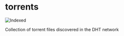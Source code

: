 torrents 
========
![Indexed](https://img.shields.io/badge/indexed-5346-blue)

Collection of torrent files discovered in the DHT network
